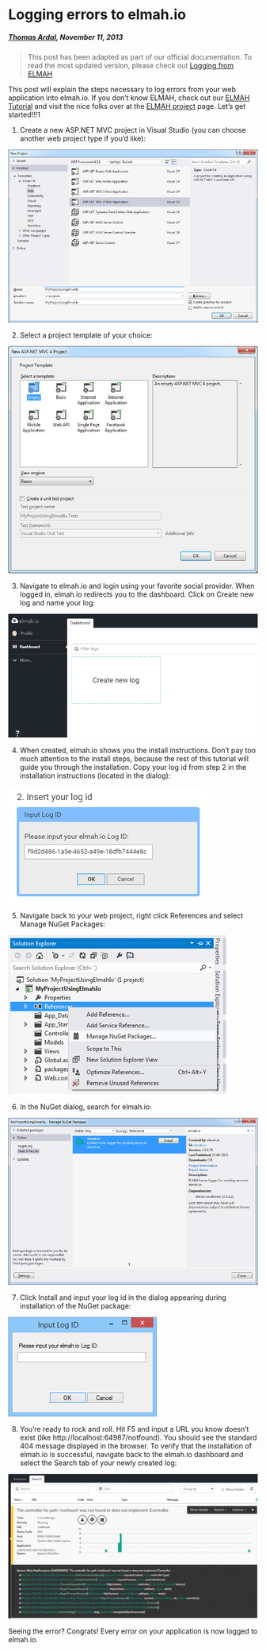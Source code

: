 # Logging errors to elmah.io

##### [Thomas Ardal](http://elmah.io/about/), November 11, 2013

> This post has been adapted as part of our official documentation. To read the most updated version, please check out [Logging from ELMAH](http://docs.elmah.io/logging-to-elmah-io-from-elmah/)

This post will explain the steps necessary to log errors from your web application into elmah.io. If you don’t know ELMAH, check out our [ELMAH Tutorial](http://blog.elmah.io/elmah-tutorial/) and visit the nice folks over at the [ELMAH project](https://code.google.com/p/elmah/) page. Let’s get started!!!1

1. Create a new ASP.NET MVC project in Visual Studio (you can choose another web project type if you’d like):

![Step 1](images/loggingtoelmahiostep1.png)

2. Select a project template of your choice:

![Step 2](images/loggingtoelmahiostep2.png)

3. Navigate to elmah.io and login using your favorite social provider. When logged in, elmah.io redirects you to the dashboard. Click on Create new log and name your log:

![Step 3](images/loggingtoelmahiostep3.png)

4. When created, elmah.io shows you the install instructions. Don’t pay too much attention to the install steps, because the rest of this tutorial will guide you through the installation. Copy your log id from step 2 in the installation instructions (located in the dialog):

![Step 4](images/loggingtoelmahiostep4.png)

5. Navigate back to your web project, right click References and select Manage NuGet Packages:

![Step 5](images/loggingtoelmahiostep5.png)

6. In the NuGet dialog, search for elmah.io:

![Step 6](images/loggingtoelmahiostep6.png)

7. Click Install and input your log id in the dialog appearing during installation of the NuGet package:

![Step 7](images/loggingtoelmahiostep7.png)

8. You’re ready to rock and roll. Hit F5 and input a URL you know doesn’t exist (like http://localhost:64987/notfound). You should see the standard 404 message displayed in the browser. To verify that the installation of elmah.io is successful, navigate back to the elmah.io dashboard and select the Search tab of your newly created log:

![Step 8](images/loggingtoelmahiostep8.png)

Seeing the error? Congrats! Every error on your application is now logged to elmah.io.
